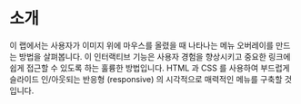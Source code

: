 # 소개

이 랩에서는 사용자가 이미지 위에 마우스를 올렸을 때 나타나는 메뉴 오버레이를 만드는 방법을 살펴봅니다. 이 인터랙티브 기능은 사용자 경험을 향상시키고 중요한 링크에 쉽게 접근할 수 있도록 하는 훌륭한 방법입니다. HTML 과 CSS 를 사용하여 부드럽게 슬라이드 인/아웃되는 반응형 (responsive) 의 시각적으로 매력적인 메뉴를 구축할 것입니다.
